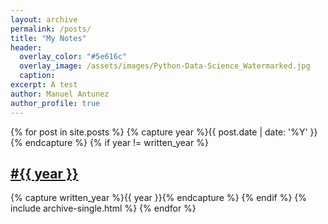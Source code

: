 ```yaml
---
layout: archive
permalink: /posts/
title: "My Notes"
header:
  overlay_color: "#5e616c"
  overlay_image: /assets/images/Python-Data-Science_Watermarked.jpg
  caption:
excerpt: A test
author: Manuel Antunez
author_profile: true
---
```


<!-- {% include base_path %} -->
<!-- {% capture written_year %}'None'{% endcapture %} -->
{% for post in site.posts %}
  {% capture year %}{{ post.date | date: '%Y' }}{% endcapture %}
  {% if year != written_year %}
    <h2 id="{{ year | slugify }}" class="archive__subtitle"><a href="#{{ year | slugify }}">#{{ year }}</a></h2>
    {% capture written_year %}{{ year }}{% endcapture %}
  {% endif %}
  {% include archive-single.html %}
{% endfor %}